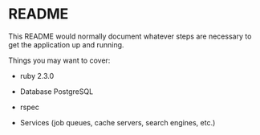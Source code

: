 # README

This README would normally document whatever steps are necessary to get the
application up and running.

Things you may want to cover:

* ruby 2.3.0

* Database PostgreSQL

* rspec

* Services (job queues, cache servers, search engines, etc.)